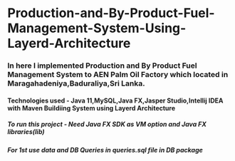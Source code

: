 # Production-and-By-Product-Fuel-Management-System-Using-Layerd-Architecture
### In here I implemented Production and By Product Fuel Management System to AEN Palm Oil Factory which located in Maragahadeniya,Baduraliya,Sri Lanka.
#### Technologies used - Java 11,MySQL,Java FX,Jasper Studio,Intellij IDEA with Maven Buildiing System using Layerd Architecture
##### To run this project - Need Java FX SDK as VM option and Java FX libraries(lib) 
##### For 1st use data and DB Queries in queries.sql file in DB package
